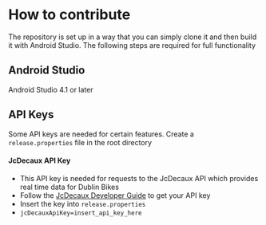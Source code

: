 # How to contribute

The repository is set up in a way that you can simply clone it and then build it with Android Studio. The following
steps are required for full functionality

## Android Studio

Android Studio 4.1 or later

## API Keys

Some API keys are needed for certain features. Create a `release.properties` file in the root directory

#### JcDecaux API Key

  * This API key is needed for requests to the JcDecaux API which provides real time data for Dublin Bikes
  * Follow the [JcDecaux Developer Guide](https://developer.jcdecaux.com/#/opendata/vls?page=getstarted) to get your API key
  * Insert the key into `release.properties`
  * `jcDecauxApiKey=insert_api_key_here`
